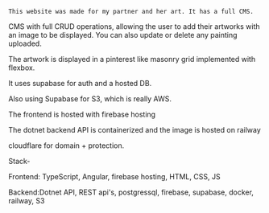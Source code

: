     This website was made for my partner and her art. It has a full CMS.

CMS with full CRUD operations, allowing the user to add their artworks with an image to be displayed.
You can also update or delete any painting uploaded.

The artwork is displayed in a pinterest like masonry grid implemented with flexbox.

It uses supabase for auth and a hosted DB.

Also using Supabase for S3, which is really AWS.

The frontend is hosted with firebase hosting

The dotnet backend API is containerized and the image is hosted on railway

cloudflare for domain + protection.

Stack-

Frontend: TypeScript, Angular, firebase hosting, HTML, CSS, JS

Backend:Dotnet API, REST api's, postgressql, firebase, supabase, docker, railway, S3
